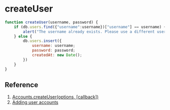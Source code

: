 # createUser

```javascript
function createUser(username, password) {
	if (db.users.find({"username":username})["username"] == username) {
		alert("The username already exists. Please use a different username.");
	} else {
		db.users.insert({
			username: username;
			password: password;
			createdAt: new Date();
		})
	}
}
```

## Reference

1. [Accounts.createUser(options, [callback])](https://docs.meteor.com/api/passwords.html#Accounts-createUser)
2. [Adding user accounts](https://www.meteor.com/tutorials/blaze/adding-user-accounts)
